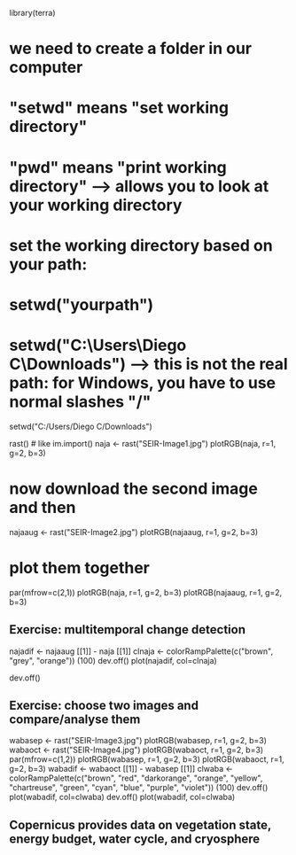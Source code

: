 library(terra)

# we need to create a folder in our computer
# "setwd" means "set working directory"
# "pwd" means "print working directory" --> allows you to look at your working directory

# set the working directory based on your path:
# setwd("yourpath")
# setwd("C:\Users\Diego C\Downloads") --> this is not the real path: for Windows, you have to use normal slashes "/"
setwd("C:/Users/Diego C/Downloads")

rast()  # like im.import()
naja <- rast("SEIR-Image1.jpg")
plotRGB(naja, r=1, g=2, b=3)

# now download the second image and then
najaaug <- rast("SEIR-Image2.jpg")
plotRGB(najaaug, r=1, g=2, b=3)

# plot them together
par(mfrow=c(2,1))
plotRGB(naja, r=1, g=2, b=3)
plotRGB(najaaug, r=1, g=2, b=3)

## Exercise: multitemporal change detection
najadif <- najaaug [[1]] - naja [[1]]
clnaja <- colorRampPalette(c("brown", "grey", "orange")) (100)
dev.off()
plot(najadif, col=clnaja)

dev.off()

## Exercise: choose two images and compare/analyse them
wabasep <- rast("SEIR-Image3.jpg")
plotRGB(wabasep, r=1, g=2, b=3)
wabaoct <- rast("SEIR-Image4.jpg")
plotRGB(wabaoct, r=1, g=2, b=3)
par(mfrow=c(1,2))
plotRGB(wabasep, r=1, g=2, b=3)
plotRGB(wabaoct, r=1, g=2, b=3)
wabadif <- wabaoct [[1]] - wabasep [[1]]
clwaba <- colorRampPalette(c("brown", "red", "darkorange", "orange", "yellow", "chartreuse", "green", "cyan", "blue", "purple", "violet")) (100)
dev.off()
plot(wabadif, col=clwaba)
dev.off()
plot(wabadif, col=clwaba)

## Copernicus provides data on vegetation state, energy budget, water cycle, and cryosphere
